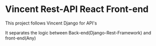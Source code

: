 # Vincent Rest-API React Front-end

This project follows Vincent Django for API's

It separates the logic between Back-end(Django-Rest-Framework) and front-end(Any)
